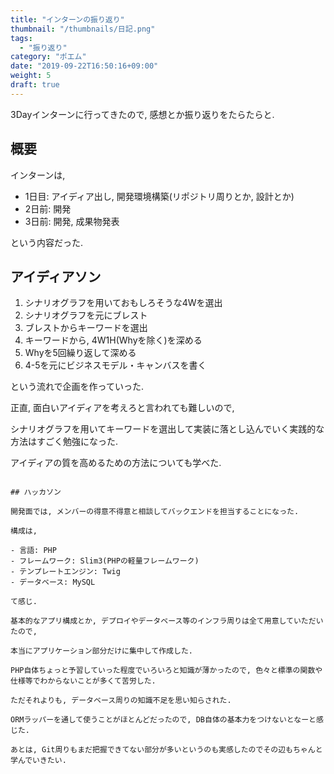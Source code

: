 ```yaml
---
title: "インターンの振り返り"
thumbnail: "/thumbnails/日記.png"
tags:
  - "振り返り"
category: "ポエム"
date: "2019-09-22T16:50:16+09:00"
weight: 5
draft: true
---
```


3Dayインターンに行ってきたので, 感想とか振り返りをたらたらと.

## 概要

インターンは,

- 1日目: アイディア出し, 開発環境構築(リポジトリ周りとか, 設計とか)
- 2日前: 開発
- 3日前: 開発, 成果物発表

という内容だった.

## アイディアソン

1. シナリオグラフを用いておもしろそうな4Wを選出
2. シナリオグラフを元にブレスト
3. ブレストからキーワードを選出
4. キーワードから, 4W1H(Whyを除く)を深める
5. Whyを5回繰り返して深める
6. 4-5を元にビジネスモデル・キャンバスを書く

という流れで企画を作っていった.

正直, 面白いアイディアを考えろと言われても難しいので,

シナリオグラフを用いてキーワードを選出して実装に落とし込んでいく実践的な方法はすごく勉強になった.

アイディアの質を高めるための方法についても学べた.

~~~あとどうでもいいけど, チームメンバーの学歴水準高すぎてビビった(小並感).~~~

## ハッカソン

開発面では, メンバーの得意不得意と相談してバックエンドを担当することになった.

構成は,

- 言語: PHP
- フレームワーク: Slim3(PHPの軽量フレームワーク)
- テンプレートエンジン: Twig
- データベース: MySQL

て感じ.

基本的なアプリ構成とか, デプロイやデータベース等のインフラ周りは全て用意していただいたので,

本当にアプリケーション部分だけに集中して作成した.

PHP自体ちょっと予習していった程度でいろいろと知識が薄かったので, 色々と標準の関数や仕様等でわからないことが多くて苦労した.

ただそれよりも, データベース周りの知識不足を思い知らされた.

ORMラッパーを通して使うことがほとんどだったので, DB自体の基本力をつけないとなーと感じた.

あとは, Git周りもまだ把握できてない部分が多いというのも実感したのでその辺もちゃんと学んでいきたい.
